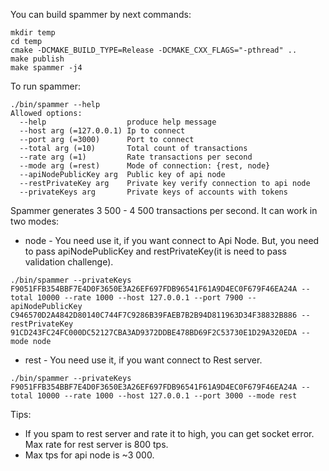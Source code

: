 You can build spammer by next commands:
```
mkdir temp
cd temp
cmake -DCMAKE_BUILD_TYPE=Release -DCMAKE_CXX_FLAGS="-pthread" ..
make publish
make spammer -j4
```

To run spammer:
```
./bin/spammer --help
Allowed options:
  --help                  produce help message
  --host arg (=127.0.0.1) Ip to connect
  --port arg (=3000)      Port to connect
  --total arg (=10)       Total count of transactions
  --rate arg (=1)         Rate transactions per second
  --mode arg (=rest)      Mode of connection: {rest, node}
  --apiNodePublicKey arg  Public key of api node
  --restPrivateKey arg    Private key verify connection to api node
  --privateKeys arg       Private keys of accounts with tokens
```

Spammer generates 3 500 - 4 500 transactions per second.
It can work in two modes:
 * node - You need use it, if you want connect to Api Node. But, you need to pass apiNodePublicKey and restPrivateKey(it is need to pass validation challenge).
```
./bin/spammer --privateKeys F9051FFB354BBF7E4D0F3650E3A26EF697FDB96541F61A9D4EC0F679F46EA24A --total 10000 --rate 1000 --host 127.0.0.1 --port 7900 --apiNodePublicKey C946570D2A4842D80140C744F7C9286B39FAEB7B2B94D811963D34F38832B886 --restPrivateKey 91CD243FC24FC000DC52127CBA3AD9372DDBE478BD69F2C53730E1D29A320EDA --mode node
```
* rest - You need use it, if you want connect to Rest server.
```
./bin/spammer --privateKeys F9051FFB354BBF7E4D0F3650E3A26EF697FDB96541F61A9D4EC0F679F46EA24A --total 10000 --rate 1000 --host 127.0.0.1 --port 3000 --mode rest
```

Tips:
* If you spam to rest server and rate it to high, you can get socket error. Max rate for rest server is 800 tps.
* Max tps for api node is ~3 000.


